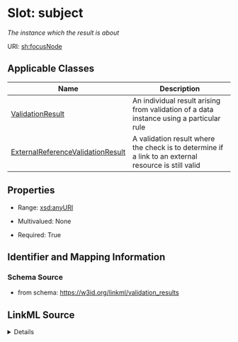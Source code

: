# Slot: subject
_The instance which the result is about_


URI: [sh:focusNode](http://www.w3.org/ns/shacl#focusNode)



<!-- no inheritance hierarchy -->




## Applicable Classes

| Name | Description |
| --- | --- |
[ValidationResult](ValidationResult.md) | An individual result arising from validation of a data instance using a particular rule
[ExternalReferenceValidationResult](ExternalReferenceValidationResult.md) | A validation result where the check is to determine if a link to an external resource is still valid






## Properties

* Range: [xsd:anyURI](http://www.w3.org/2001/XMLSchema#anyURI)
* Multivalued: None



* Required: True





## Identifier and Mapping Information







### Schema Source


* from schema: https://w3id.org/linkml/validation_results




## LinkML Source

<details>
```yaml
name: subject
description: The instance which the result is about
from_schema: https://w3id.org/linkml/validation_results
rank: 1000
slot_uri: sh:focusNode
alias: subject
domain_of:
- ValidationResult
range: uriorcurie
required: true

```
</details>
